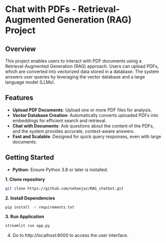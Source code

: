 # Chat with PDFs - Retrieval-Augmented Generation (RAG) Project

## Overview

This project enables users to interact with PDF documents using a Retrieval-Augmented Generation (RAG) approach. Users can upload PDFs, which are converted into vectorized data stored in a database. The system answers user queries by leveraging the vector database and a large language model (LLMs).



## Features

- **Upload PDF Documents**: Upload one or more PDF files for analysis.
- **Vector Database Creation**: Automatically converts uploaded PDFs into embeddings for efficient search and retrieval.
- **Chat with Documents**: Ask questions about the content of the PDFs, and the system provides accurate, context-aware answers.
- **Fast and Scalable**: Designed for quick query responses, even with large documents.



## Getting Started

- **Python**: Ensure Python 3.8 or later is installed.

**1. Clone repository**
```bash
git clone https://github.com/nehaejaz/RAG_chatbot.git
```

**2. Install Dependencies**
```bash
pip install -r requirements.txt
```

**3. Run Application**
```bash
streamlit run app.py
```

4. Go to http://localhost:8000 to access the user interface.


